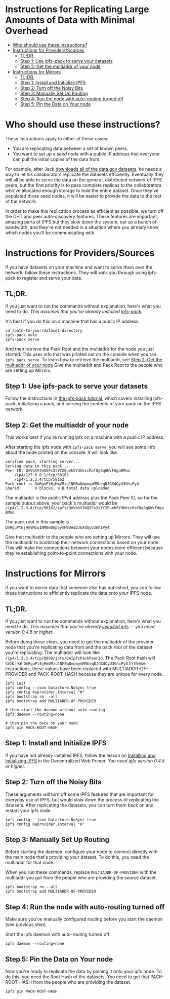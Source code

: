Instructions for Replicating Large Amounts of Data with Minimal Overhead
====

<!-- TOC depthFrom:1 depthTo:6 withLinks:1 updateOnSave:1 orderedList:0 -->

- [Who should use these instructions?](#who-should-use-these-instructions)
- [Instructions for Providers/Sources](#instructions-for-providerssources)
	- [TL;DR.](#tldr)
	- [Step 1: Use ipfs-pack to serve your datasets](#step-1-use-ipfs-pack-to-serve-your-datasets)
	- [Step 2: Get the multiaddr of your node](#step-2-get-the-multiaddr-of-your-node)
- [Instructions for Mirrors](#instructions-for-mirrors)
	- [TL;DR.](#tldr)
	- [Step 1: Install and Initialize IPFS](#step-1-install-and-initialize-ipfs)
	- [Step 2: Turn off the Noisy Bits](#step-2-turn-off-the-noisy-bits)
	- [Step 3: Manually Set Up Routing](#step-3-manually-set-up-routing)
	- [Step 4: Run the node with auto-routing turned off](#step-4-run-the-node-with-auto-routing-turned-off)
	- [Step 5: Pin the Data on Your node](#step-5-pin-the-data-on-your-node)

<!-- /TOC -->

# Who should use these instructions?

These instructions apply to either of these cases:
* You are replicating data between a set of known peers.
* You want to set up a _seed node_ with a public IP address that everyone can pull the initial copies of the data from.

For example, after Jack [downloads all of the data.gov datasets](https://github.com/ipfs/archives/issues/113), he needs a way to let his collaborators replicate the datasets efficiently. Eventually they will all be able to serve the data on the general, distributed network of IPFS peers, but the first priority is to pass complete replicas to the collaborators who've allocated enough storage to hold the entire dataset. Once they've populated those seed nodes, it will be easier to provide the data to the rest of the network.

In order to make this replication process as efficient as possible, we turn off the DHT and peer auto-discovery features. These features are important, amazing parts of IPFS but they slow down the system, eat up a bunch of bandwidth, and they're not needed in a situation where you already know which nodes you'll be communicating with.

# Instructions for Providers/Sources

If you have datasets on your machine and want to serve them over the network, follow these instructions. They will walk you through using ipfs-pack to register and serve your data.

## TL;DR.

If you just want to run the commands without explanation, here's what you need to do. _This assumes that you've already installed [ipfs-pack](https://github.com/ipfs/ipfs-pack)._

It's best if you do this on a machine that has a public IP address.

```
cd /path-to-your/dataset-directory
ipfs-pack make
ipfs-pack serve
```

And then retrieve the Pack Root and the multiaddr for the node you just started. This uses info that was printed out on the console when you ran `ipfs pack serve`. To learn how to retrieve the multiaddr, see [Step 2: Get the multiaddr of your node](#step-2-get-the-multiaddr-of-your-node) Give the multiaddr and Pack Root to the people who are setting up Mirrors.

## Step 1: Use ipfs-pack to serve your datasets

Follow the instructions in [the ipfs-pack tutorial](https://github.com/ipfs/ipfs-pack/blob/master/tutorial/README.md), which covers installing ipfs-pack, initializing a pack, and serving the contents of your pack on the IPFS network.

## Step 2: Get the multiaddr of your node

This works best if you're running ipfs on a machine with a public IP address.

After starting the ipfs node with `ipfs-pack serve`, you will see some info about the node printed on the console. It will look like:

```
verified pack, starting server...
Serving data in this pack...
Peer ID: QmVbXV7mQ5Fs3tYY2Euek5YdkkzcRafUg8qGWvFdgaBMuo
    /ip4/127.0.0.1/tcp/58162
    /ip4/1.2.3.4/tcp/58162
Pack root is QmRguPt6jHmVMzu1NM8wQmpoymM9UeqDJGXdQyU3GhiPy4
Shared:      0 blocks, 0 B total data uploaded
```

The multiaddr is the public IPv4 address plus the Pack Peer ID, so for the sample output above, your pack's multiaddr would be `/ip4/1.2.3.4/tcp/58162/ipfs/QmVbXV7mQ5Fs3tYY2Euek5YdkkzcRafUg8qGWvFdgaBMuo`

The pack root in this sample is `QmRguPt6jHmVMzu1NM8wQmpoymM9UeqDJGXdQyU3GhiPy4`.

Give that multiaddr to the people who are setting up Mirrors. They will use the multiaddr to bootstrap their network connections based on your node. This will make the connections between your nodes more efficient because they're establishing point-to-point connections with your node.

# Instructions for Mirrors

If you want to mirror data that someone else has published, you can follow these instructions to efficiently replicate the data onto your IPFS node.

## TL;DR.

If you just want to run the commands without explanation, here's what you need to do. _This assumes that you've already [installed ipfs](https://flyingzumwalt.gitbooks.io/decentralized-web-primer/content/install-ipfs/lessons/download-and-install.html) -- you need version 0.4.5 or higher._

Before doing these steps, you need to get the multiaddr of the provider node that you're replicating data from and the pack root of the dataset you're replicating. The multiaddr will look like  `/ip4/1.2.3.4/tcp/9999/ipfs/QmIpfsPackPeerId`. The Pack Root hash will look like `QmRguPt6jHmVMzu1NM8wQmpoymM9UeqDJGXdQyU3GhiPy4` In these instructions, these values have been replaced with MULTIADDR-OF-PROVIDER and PACK-ROOT-HASH because they are unique for every node.

```
ipfs init
ipfs config --json Datastore.NoSync true
ipfs config Reprovider.Interval "0"
ipfs bootstrap rm --all
ipfs bootstrap add MULTIADDR-OF-PROVIDER

# then start the daemon without auto-routing:
ipfs daemon --routing=none

# then pin the data on your node
ipfs pin PACK-ROOT-HASH
```

## Step 1: Install and Initialize IPFS

If you have not already installed IPFS, follow the lesson on [Installing and Initializing IPFS](https://flyingzumwalt.gitbooks.io/decentralized-web-primer/content/install-ipfs/) in the Decentralized Web Primer.  _You need ipfs version 0.4.5 or higher._

## Step 2: Turn off the Noisy Bits

These arguments will turn off some IPFS features that are important for everyday use of IPFS, but would slow down the process of replicating the datasets. After replicating the datasets, you can turn them back on and restart your ipfs node.

```
ipfs config --json Datastore.NoSync true
ipfs config Reprovider.Interval "0"
```

## Step 3: Manually Set Up Routing

Before starting the daemon, configure your node to connect directly with the main node that's providing your dataset. To do this, you need the multiaddr for that node.

When you run these commands, replace `MULTIADDR-OF-PROVIDER` with the multiaddr you got from the people who are providing the source dataset.

```
ipfs bootstrap rm --all
ipfs bootstrap add MULTIADDR-OF-PROVIDER
```

## Step 4: Run the node with auto-routing turned off

Make sure you've manually configured routing before you start the daemon (see previous step).

Start the ipfs daemon with auto-routing turned off:

```
ipfs daemon --routing=none
```

## Step 5: Pin the Data on Your node

Now you're ready to replicate the data by pinning it onto your ipfs node. To do this, you need the Root Hash of the datasets. You need to get that PACK-ROOT-HASH from the people who are providing the dataset.

```
ipfs pin PACK-ROOT-HASH
```
